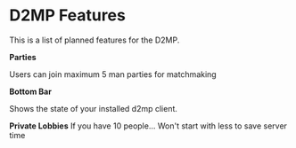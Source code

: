D2MP Features
=============

This is a list of planned features for the D2MP.

**Parties**

Users can join maximum 5 man parties for matchmaking

**Bottom Bar**

Shows the state of your installed d2mp client.

**Private Lobbies**
If you have 10 people... Won't start with less to save server time
